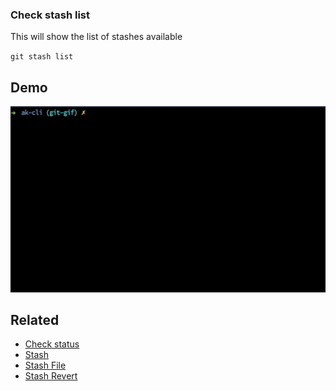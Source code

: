 ### Check stash list

This will show the list of stashes available

`git stash list`

## Demo

<img src="../../gifs/git-stash-list.gif" alt="Git Stash List"/> <br>

## Related

- [Check status](git-status.md)
- [Stash](git-stash.md)
- [Stash File](git-stash-file.md)
- [Stash Revert](git-stash-revert.md)
